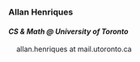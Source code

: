 ### Allan Henriques

#### *CS & Math @ University of Toronto*


 &nbsp;&nbsp;&nbsp;&nbsp;allan.henriques at mail.utoronto.ca
